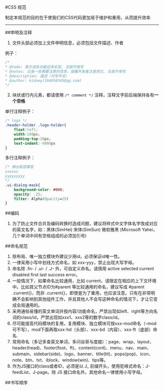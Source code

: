#CSS 规范


制定本规范的目的在于使我们的CSS代码更加易于维护和重用，从而提升效率

---



##申明及注释
1. 文件头部必须加上文件申明信息，必须包括文件描述、作者

例子：

```css
/*
* @todo: 表示该处功能还未实现, 无就不用写
* @notes: 记录一些需要注意的信息，提醒开发者注意而已, 无就不用写
* @description: 描述（可写中文）
* @author: kidney(104958345@qq.com)
*/
```

2. 块状或行内元素，都请使用 `/* comment */` 注释，注释文字前后端保持各有**一个空格**

单行注释例子：
```css
/* logo */
.header-holder .logo-holder{
    float:left;
    width:108px;
    padding-top:20px;
    text-indent:-9999px
}
```

多行注释例子：

```css
/* 弹出框遮罩层
xxxxxx
yyyyyyyyy
*/
.ui-dialog-mask{
    background-color: #000;
    opacity: .25;
    filter: Alpha(Opacity=25)
}
```



##编码
1. 为了防止文件合并及编码转换时造成问题，建议将样式中文字体名字改成对应的英文名字，如：黑体(SimHei) 宋体(SimSun) 微软雅黑 (Microsoft Yahei，几个单词中间有空格组成的必须加引号)


##命名规范
1. 除布局、唯一独立模块外建议少用id，必须保证id唯一性。
2. 一律采用小写中划线方式命名，如 xxx-yyy，禁止出现大写字母。
3. 命名除 .fn- / .ui- / .J- 外，可自定义命名。请慎用 active selected current disabled first last success error。
4. 一般情况下，如果命名比较通用，比如 current，请限定在相应的上下文环境中。比如其父节点ID为#parent 等比较通用的命名，建议写成 #parent .current{}，而非 .current{}，即使是为了重用，也应该注意。只有在非常明确不会影响到其他组件工作，并且其他人不会写这种命名的情况下，才让它变成全局通用的。
5. 采用通俗易懂的英文单词并按内容/功能命名，严禁出现如left、right等方向名词的class/id，严禁出现如xxx1、xxx2等的数字class/id。
6. 尽可能提高代码模块的复用，复用模块、独立模块可按xxx-mod命名（-mod可不写），mod下面再取xxx-hd（头部）、xxx-bd（内容）、xxx-ft（底部）命名.
7. 常用命名（多记多查英文单词，多问谷哥与度娘）：page、wrap、layout、header(head)、footer(foot、ft)、content(cont)、menu、nav、main、submain、sidebar(side)、logo、banner、title(tit)、popo(pop)、icon、note、btn、txt、iblock、window(win)、tips等。
8. 作为JS接口的class或者ID，必须是以 J_ 前缀开头，使用驼峰式命名：J-feedList、J-page。除 JS 接口命名外，其他命名一律使用小写字母。


##书写顺序